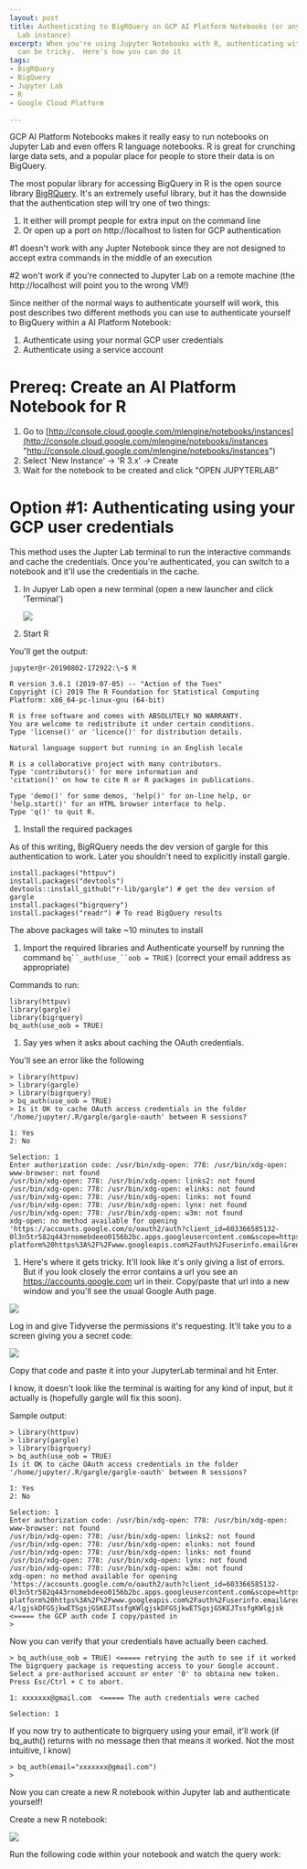 ```yaml
---
layout: post
title: Authenticating to BigRQuery on GCP AI Platform Notebooks (or any remote Jupyter
  Lab instance)
excerpt: When you're using Jupyter Notebooks with R, authenticating with BigQuery
  can be tricky.  Here's how you can do it
tags:
- BigRQuery
- BigQuery
- Jupyter Lab
- R
- Google Cloud Platform

---
```

GCP AI Platform Notebooks makes it really easy to run notebooks on Jupyter Lab and even offers R language notebooks.  R is great for crunching large data sets, and a popular place for people to store their data is on BigQuery.

The most popular library for accessing BigQuery in R is the open source library [BigRQuery](https://github.com/r-dbi/bigrquery).  It's an extremely useful library, but it has the downside that the authentication step will try one of two things:

1. It either will prompt people for extra input on the command line
2. Or open up a port on http://localhost to listen for GCP authentication

\#1 doesn't work with any Jupter  Notebook since they are not designed to accept extra commands in the middle of an execution

\#2 won't work if you're connected to Jupyter Lab on a remote machine (the http://localhost will point you to the wrong VM!)

Since neither of the normal ways to authenticate yourself will work, this post describes two different methods you can use to authenticate yourself to BigQuery within a AI Platform Notebook:

1. Authenticate using your normal GCP user credentials
2. Authenticate using a service account

# Prereq: Create an AI Platform Notebook for R

1. Go to [http://console.cloud.google.com/mlengine/notebooks/instances](http://console.cloud.google.com/mlengine/notebooks/instances "http://console.cloud.google.com/mlengine/notebooks/instances")
2. Select 'New Instance' -> 'R 3.x' -> Create
3. Wait for the notebook to be created and click "OPEN JUPYTERLAB"

# Option #1: Authenticating using your GCP user credentials

This method uses the Jupter Lab terminal to run the interactive commands and cache the credentials. Once you're authenticated, you can switch to a notebook and it'll use the credentials in the cache.

1. In Jupyer Lab open a new terminal (open a new launcher and click 'Terminal')

   ![](https://screenshot.googleplex.com/qhRWn3FT0ZY.png)
2. Start R

You'll get the output:

    jupyter@r-20190802-172922:\~$ R
    
    R version 3.6.1 (2019-07-05) -- "Action of the Toes"
    Copyright (C) 2019 The R Foundation for Statistical Computing
    Platform: x86_64-pc-linux-gnu (64-bit)
    
    R is free software and comes with ABSOLUTELY NO WARRANTY.
    You are welcome to redistribute it under certain conditions.
    Type 'license()' or 'licence()' for distribution details.
    
    Natural language support but running in an English locale
    
    R is a collaborative project with many contributors.
    Type 'contributors()' for more information and
    'citation()' on how to cite R or R packages in publications.
    
    Type 'demo()' for some demos, 'help()' for on-line help, or
    'help.start()' for an HTML browser interface to help.
    Type 'q()' to quit R.

1. Install the required packages

As of this writing, BigRQuery needs the dev version of gargle for this authentication to work.  Later you shouldn't need to explicitly install gargle.

    install.packages("httpuv")
    install.packages("devtools") 
    devtools::install_github("r-lib/gargle") # get the dev version of gargle
    install.packages("bigrquery") 
    install.packages("readr") # To read BigQuery results

The above packages will take \~10 minutes to install

1. Import the required libraries and Authenticate yourself by running the command `bq``_auth(use_``oob = TRUE)` (correct your email address as appropriate)

Commands to run:

    library(httpuv)
    library(gargle)
    library(bigrquery)
    bq_auth(use_oob = TRUE)

1. Say yes when it asks about caching the OAuth credentials.

You'll see an error like the following

    > library(httpuv)
    > library(gargle)
    > library(bigrquery)
    > bq_auth(use_oob = TRUE)
    > Is it OK to cache OAuth access credentials in the folder '/home/jupyter/.R/gargle/gargle-oauth' between R sessions?
    
    1: Yes
    2: No
    
    Selection: 1
    Enter authorization code: /usr/bin/xdg-open: 778: /usr/bin/xdg-open: www-browser: not found
    /usr/bin/xdg-open: 778: /usr/bin/xdg-open: links2: not found
    /usr/bin/xdg-open: 778: /usr/bin/xdg-open: elinks: not found
    /usr/bin/xdg-open: 778: /usr/bin/xdg-open: links: not found
    /usr/bin/xdg-open: 778: /usr/bin/xdg-open: lynx: not found
    /usr/bin/xdg-open: 778: /usr/bin/xdg-open: w3m: not found
    xdg-open: no method available for opening 'https://accounts.google.com/o/oauth2/auth?client_id=603366585132-0l3n5tr582q443rnomebdeeo0156b2bc.apps.googleusercontent.com&scope=https%3A%2F%2Fwww.googleapis.com%2Fauth%2Fbigquery%20https%3A%2F%2Fwww.googleapis.com%2Fauth%2Fcloud-platform%20https%3A%2F%2Fwww.googleapis.com%2Fauth%2Fuserinfo.email&redirect_uri=urn%3Aietf%3Awg%3Aoauth%3A2.0%3Aoob&response_type=code'

1. Here's where it gets tricky.  It'll look like it's only giving a list of errors. But if you look closely the error contains a url you see an https://accounts.google.com url in their.  Copy/paste that url into a new window and you'll see the usual Google Auth page.

![](https://screenshot.googleplex.com/xKJ3Q9OjNgO.png)

Log in and give Tidyverse the permissions it's requesting.  It'll take you to a screen giving you a secret code:

![](https://screenshot.googleplex.com/UuESiW9q3Je.png)

Copy that code and paste  it into your JupyterLab terminal and hit Enter.  

I know, it doesn't look like the terminal is waiting for any kind of input, but it actually is (hopefully gargle will fix this soon).

Sample output:

    > library(httpuv)
    > library(gargle)
    > library(bigrquery)
    > bq_auth(use_oob = TRUE)
    Is it OK to cache OAuth access credentials in the folder '/home/jupyter/.R/gargle/gargle-oauth' between R sessions?
    
    1: Yes
    2: No
    
    Selection: 1
    Enter authorization code: /usr/bin/xdg-open: 778: /usr/bin/xdg-open: www-browser: not found
    /usr/bin/xdg-open: 778: /usr/bin/xdg-open: links2: not found
    /usr/bin/xdg-open: 778: /usr/bin/xdg-open: elinks: not found
    /usr/bin/xdg-open: 778: /usr/bin/xdg-open: links: not found
    /usr/bin/xdg-open: 778: /usr/bin/xdg-open: lynx: not found
    /usr/bin/xdg-open: 778: /usr/bin/xdg-open: w3m: not found
    xdg-open: no method available for opening 'https://accounts.google.com/o/oauth2/auth?client_id=603366585132-0l3n5tr582q443rnomebdeeo0156b2bc.apps.googleusercontent.com&scope=https%3A%2F%2Fwww.googleapis.com%2Fauth%2Fbigquery%20https%3A%2F%2Fwww.googleapis.com%2Fauth%2Fcloud-platform%20https%3A%2F%2Fwww.googleapis.com%2Fauth%2Fuserinfo.email&redirect_uri=urn%3Aietf%3Awg%3Aoauth%3A2.0%3Aoob&response_type=code'
    4/lgjskDFGSjkwETSgsjGSKEJTssfgKWlgjskDFGSjkwETSgsjGSKEJTssfgKWlgjsk <===== the GCP auth code I copy/pasted in
    > 

  
Now you can verify that your credentials have actually been cached.

    > bq_auth(use_oob = TRUE) <===== retrying the auth to see if it worked
    The bigrquery package is requesting access to your Google account. Select a pre-authorised account or enter '0' to obtaina new token. Press Esc/Ctrl + C to abort.
    
    1: xxxxxxx@gmail.com  <===== The auth credentials were cached
    
    Selection: 1

If you now try to authenticate to bigrquery using your email, it'll work (if bq_auth() returns with no message then that means it worked. Not the most intuitive, I know)

    > bq_auth(email="xxxxxxx@gmail.com")
    >

Now you can create a new R notebook within Jupyter lab and authenticate yourself!

Create a new R notebook:

![](https://screenshot.googleplex.com/u6aCRNRXKwX.png)

Run the following code within your notebook and watch the query work: